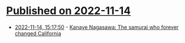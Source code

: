 # [Published on 2022-11-14](index.md)

* [2022-11-14, 15:17:50](https://news.ycombinator.com/item?id=33595202) - [Kanaye Nagasawa: The samurai who forever changed California](https://www.bbc.com/travel/article/20221113-kanaye-nagasawa-the-samurai-who-forever-changed-california)
